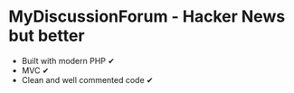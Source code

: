 # MyDiscussionForum - Hacker News but better

* Built with modern PHP &#10004;
* MVC &#10004;
* Clean and well commented code &#10004;
